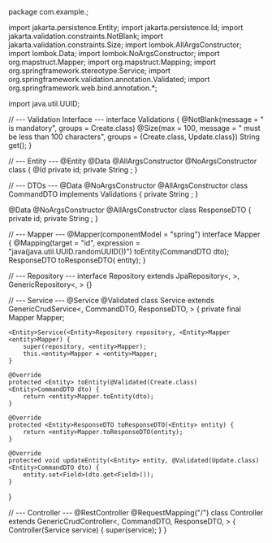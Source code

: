 package com.example.<entity>;

import jakarta.persistence.Entity;
import jakarta.persistence.Id;
import jakarta.validation.constraints.NotBlank;
import jakarta.validation.constraints.Size;
import lombok.AllArgsConstructor;
import lombok.Data;
import lombok.NoArgsConstructor;
import org.mapstruct.Mapper;
import org.mapstruct.Mapping;
import org.springframework.stereotype.Service;
import org.springframework.validation.annotation.Validated;
import org.springframework.web.bind.annotation.*;

import java.util.UUID;

// --- Validation Interface ---
interface <Entity>Validations {
    @NotBlank(message = "<Field> is mandatory", groups = Create.class)
    @Size(max = 100, message = "<Field> must be less than 100 characters", groups = {Create.class, Update.class})
    String get<Field>();
}

// --- Entity ---
@Entity
@Data
@AllArgsConstructor
@NoArgsConstructor
class <Entity> {
    @Id
    private <ID> id;
    private String <field>;
}

// --- DTOs ---
@Data
@NoArgsConstructor
@AllArgsConstructor
class <Entity>CommandDTO implements <Entity>Validations {
    private String <field>;
}

@Data
@NoArgsConstructor
@AllArgsConstructor
class <Entity>ResponseDTO {
    private <ID> id;
    private String <field>;
}

// --- Mapper ---
@Mapper(componentModel = "spring")
interface <Entity>Mapper {
    @Mapping(target = "id", expression = "java(java.util.UUID.randomUUID())")
    <Entity> toEntity(<Entity>CommandDTO dto);
    <Entity>ResponseDTO toResponseDTO(<Entity> entity);
}

// --- Repository ---
interface <Entity>Repository extends JpaRepository<<Entity>, <ID>>, GenericRepository<<Entity>, <ID>> {}

// --- Service ---
@Service
@Validated
class <Entity>Service extends GenericCrudService<<Entity>, <Entity>CommandDTO, <Entity>ResponseDTO, <ID>> {
    private final <Entity>Mapper <entity>Mapper;

    <Entity>Service(<Entity>Repository repository, <Entity>Mapper <entity>Mapper) {
        super(repository, <entity>Mapper);
        this.<entity>Mapper = <entity>Mapper;
    }

    @Override
    protected <Entity> toEntity(@Validated(Create.class) <Entity>CommandDTO dto) {
        return <entity>Mapper.toEntity(dto);
    }

    @Override
    protected <Entity>ResponseDTO toResponseDTO(<Entity> entity) {
        return <entity>Mapper.toResponseDTO(entity);
    }

    @Override
    protected void updateEntity(<Entity> entity, @Validated(Update.class) <Entity>CommandDTO dto) {
        entity.set<Field>(dto.get<Field>());
    }
}

// --- Controller ---
@RestController
@RequestMapping("/<entities>")
class <Entity>Controller extends GenericCrudController<<Entity>, <Entity>CommandDTO, <Entity>ResponseDTO, <ID>> {
    <Entity>Controller(<Entity>Service service) {
        super(service);
    }
}